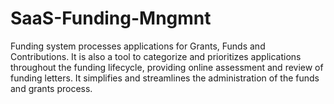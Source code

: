 # SaaS-Funding-Mngmnt
Funding system processes applications for Grants, Funds and Contributions. It is also a tool to categorize and prioritizes applications throughout the funding lifecycle, providing online assessment and review of funding letters. It simplifies and streamlines the administration of the funds and grants process.
